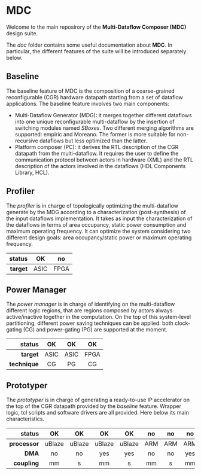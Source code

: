 # MDC
Welcome to the main reposirory of the **Multi-Dataflow Composer (MDC)** design suite.

The _doc_ folder contains some useful documentation about **MDC**. In particular, the different features of the suite will be introduced separately below.

## Baseline
The baseline feature of MDC is the composition of a coarse-grained reconfigurable (CGR) hardware datapath starting from a set of dataflow applications.
The baseline feature involves two main components:
- Multi-Dataflow Generator (MDG): it merges together different dataflows into one unique reconfigurable multi-dataflow by the insertion of switching modules named _SBoxes_. Two different merging algorithms are supported: empiric and Moreano. The former is more suitable for non-recursive dataflows but less optimized than the latter.
- Platform composer (PC): it derives the RTL description of the CGR datapath from the multi-dataflow. It requires the user to define the communication protocol between actors in hardware (XML) and the RTL description of the actors involved in the dataflows (HDL Components Library, HCL).

## Profiler
The _profiler_ is in charge of topologically optimizing the multi-dataflow generate by the MDG according to a characterization (post-synthesis) of the input dataflows implementation. It takes as input the characterization of the dataflows in terms of area occupancy, static power consumption and maximum operating frequency. It can optimize the system considering two different design goals: area occupancy/static power or maximum operating frequency.

| **status** |   OK |  no  |
|-----------:|:----:|:----:|
| **target** | ASIC | FPGA |

## Power Manager
The _power manager_ is in charge of identifying on the multi-dataflow different logic regions, that are regions composed by actors always active/inactive together in the computation. On the top of this system-level partitioning, different power saving techniques can be applied: both clock-gating (CG) and power-gating (PG) are supported at the moment.

|  **status**  |  OK  |  OK  |  OK  |
|-------------:|:----:|:----:|:----:|
|  **target**  | ASIC | ASIC | FPGA |
| **technique**|  CG  |  PG  |  CG  |

## Prototyper
The _prototyper_ is in charge of generating a ready-to-use IP accelerator on the top of the CGR datapath provided by the _baseline_ feature. Wrapper logic, tcl scripts and software drivers are all provided.
Here below its main characteristics.

|    **status** |   OK   |   OK   |   OK   |   OK   | no  | no  | no  | no  |
|--------------:|:------:|:------:|:------:|:------:|:---:|:---:|:---:|:---:|
| **processor** | uBlaze | uBlaze | uBlaze | uBlaze | ARM | ARM | ARM | ARM |
|       **DMA** |   no   |   no   |   yes  |   yes  |  no |  no | yes | yes |
|  **coupling** |   mm   |    s   |   mm   |    s   |  mm |  s  |  mm |  s  |
